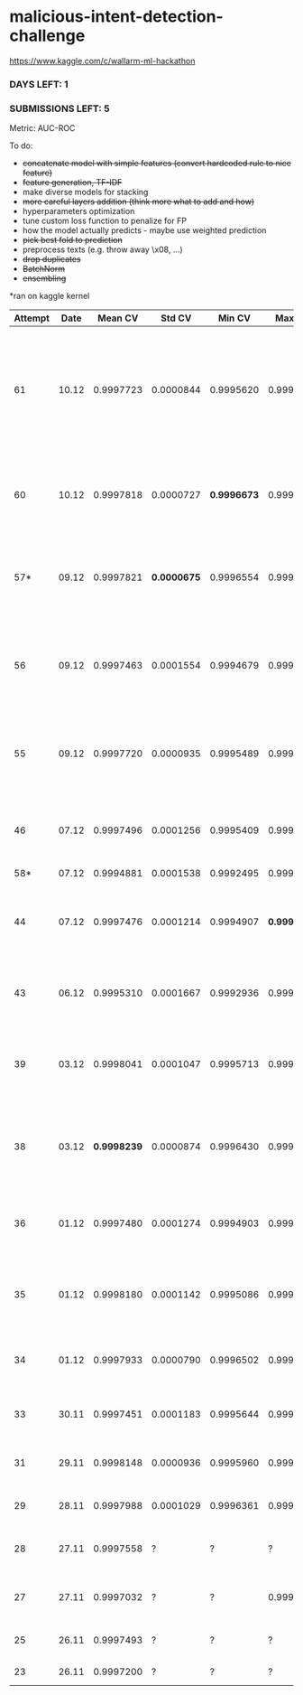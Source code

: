 # malicious-intent-detection-challenge
https://www.kaggle.com/c/wallarm-ml-hackathon

### DAYS LEFT: 1

### SUBMISSIONS LEFT: 5

Metric: AUC-ROC

To do:

- ~~concatenate model with simple features (convert hardcoded rule to nice feature)~~
- ~~feature generation, TF-IDF~~
- make diverse models for stacking
- ~~more careful layers addition (think more what to add and how)~~
- hyperparameters optimization
- tune custom loss function to penalize for FP
- how the model actually predicts - maybe use weighted prediction
- ~~pick best fold to prediction~~
- preprocess texts (e.g. throw away \x08, ...)
- ~~drop duplicates~~
- ~~BatchNorm~~
- ~~ensembling~~

*ran on kaggle kernel

|Attempt|Date|Mean CV | Std CV| Min CV| Max CV | Public | Place |Comment|Runtime|
|-|-|-|-|-|-|-|-|-|-|
|61|10.12|0.9997723|0.0000844|0.9995620|0.9999125|0.99984|3/15|[CNN (different kernel shapes) + LSTM + GRU + Simple Features (less) (NEW DATA)](https://github.com/blacKitten13/malicious-intent-detection-challenge/blob/master/CNN_LSTM_GRU_addlessfeat_new2_diffconv.py)|9:12|
|60|10.12|0.9997818|0.0000727|**0.9996673**|0.9998923|0.99985|3/15|[CNN + LSTM + GRU + add 2 features + dropout 0.5 (OLD DATA)](https://github.com/blacKitten13/malicious-intent-detection-challenge/blob/master/CNN_LSTM_GRU_add2feat_dropout.py)|4:40|
|57*|09.12|0.9997821|**0.0000675**|0.9996554|0.9998705|0.99935|3/15|[CNN + LSTM + GRU + Simple Features (less) (reproduce)](https://www.kaggle.com/blackitten13/cnn-lstm-gru-addlessfeat3)|4:53|
|56|09.12|0.9997463|0.0001554|0.9994679|0.9999041|0.99981|3/15|[CNN + LSTM + GRU + Simple Features (less) on New Data (2)](https://github.com/blacKitten13/malicious-intent-detection-challenge/blob/master/CNN_LSTM_GRU_addlessfeat_new2.py)|4:43|
|55|09.12|0.9997720|0.0000935|0.9995489|0.9998735|0.99977|2/15|[CNN + LSTM + GRU + Simple Features (less) on New Data](https://github.com/blacKitten13/malicious-intent-detection-challenge/blob/master/CNN_LSTM_GRU_addlessfeat_new.py)|4:22|
|46|07.12|0.9997496|0.0001256|0.9995409|0.9998903|0.99919 (WTF)|2/15|[CNN + LSTM + GRU + Simple Features + BatchNorm](https://github.com/blacKitten13/malicious-intent-detection-challenge/blob/master/CNN_LSTM_GRU_feat_bn.py)|5:01|
|58*|07.12|0.9994881|0.0001538|0.9992495|0.9997224|0.99975|-|[GRU + GRU](https://www.kaggle.com/blackitten13/gru2xx/notebook)|7:14|
|44|07.12|0.9997476|0.0001214|0.9994907|**0.9999382**|0.99977|2/15|[CNN + LSTM + GRU + Simple Features + Drop Duplicates](https://github.com/blacKitten13/malicious-intent-detection-challenge/blob/master/CNN_LSTM_GRU_feat_dupl.py)|3:49|
|43|06.12|0.9995310|0.0001667|0.9992936|0.9998436|0.99957|2/15|[LSTM + GRU + CNN + Attention + Simple Features](https://github.com/blacKitten13/malicious-intent-detection-challenge/blob/master/LSTM_GRU_CNN_Attention_feat.py)|14:22|
|39|03.12|0.9998041|0.0001047|0.9995713|0.9999292|0.99984|1/15|[CNN + LSTM + GRU + Attention + Simple Features + ELU](https://github.com/blacKitten13/malicious-intent-detection-challenge/blob/master/CNN_LSTM_GRU_Attention_feat_elu.py)|4:47|
|38|03.12|**0.9998239**|0.0000874|0.9996430|0.9999381|0.99984|1/15|[CNN + LSTM + GRU + Attention + Simple Features (less)](https://github.com/blacKitten13/malicious-intent-detection-challenge/blob/master/CNN_LSTM_GRU_Attention_feat.py)|5:35|
|36|01.12|0.9997480|0.0001274|0.9994903|0.9999145|**0.99987**|1/14|[CNN + LSTM + GRU + Simple Features (less)](https://github.com/blacKitten13/malicious-intent-detection-challenge/blob/master/CNN_LSTM_GRU_addlessfeat.py)|4:00|
|35|01.12|0.9998180|0.0001142|0.9995086|0.9999222|0.99984|1/14|[CNN + LSTM + GRU + Simple Features + decoded](https://github.com/blacKitten13/malicious-intent-detection-challenge/blob/master/CNN_LSTM_GRU_addfeat_decoded.py)|5:12|
|34|01.12|0.9997933|0.0000790|0.9996502|0.9998798|0.99985|1/14|[CNN + LSTM + GRU + Simple Features](https://github.com/blacKitten13/malicious-intent-detection-challenge/blob/master/CNN_LSTM_GRU_addfeat.py)|4:09|
|33|30.11|0.9997451|0.0001183|0.9995644|0.9999212|0.99980|1/12|[CNN + LSTM + GRU + BatchNorm](https://github.com/blacKitten13/malicious-intent-detection-challenge/blob/master/CNN_LSTM_GRU_4.py)|4:47|
|31|29.11|0.9998148|0.0000936|0.9995960|0.9999355|0.99985|1/12|[CNN + LSTM + GRU Tuned 2](https://github.com/blacKitten13/malicious-intent-detection-challenge/blob/master/CNN_LSTM_GRU_3.py)|4:56|
|29|28.11|0.9997988|0.0001029|0.9996361|0.9999263|0.99985|1/11|[CNN + LSTM + GRU Tuned](https://github.com/blacKitten13/malicious-intent-detection-challenge/blob/master/CNN_LSTM_GRU_2.py)|5:36|
|28|27.11|0.9997558|?|?|?|0.99983|1/11|[CNN + LSTM + GRU + Attention](https://github.com/blacKitten13/malicious-intent-detection-challenge/blob/master/CNN_LSTM_GRU_Attention.py)|3:06|
|27|27.11|0.9997032|?|?|0.9999318|0.99982|1/11|[LSTM + GRU + Attention (skip)](https://github.com/blacKitten13/malicious-intent-detection-challenge/blob/master/LSTM_GRU_Attention_skip.py)|5h|
|25|26.11|0.9997493|?|?|?|0.99985|  1/11 |[CNN + LSTM + GRU](https://github.com/blacKitten13/malicious-intent-detection-challenge/blob/master/CNN_LSTM_GRU.py)|?|
|23|26.11|0.9997200|?|?|?|0.99980|2/11|[CNN + GRU (5 folds)](https://github.com/blacKitten13/malicious-intent-detection-challenge/blob/master/CNN_GRU_full.py)|?|
